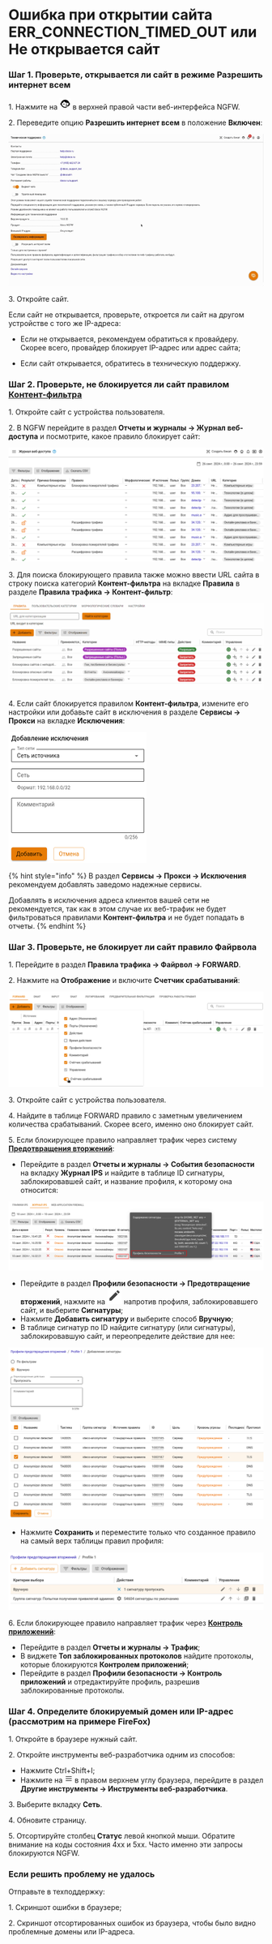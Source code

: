 # Ошибка при открытии сайта ERR\_CONNECTION\_TIMED\_OUT или Не открывается сайт

### Шаг 1. Проверьте, открывается ли сайт в режиме **Разрешить интернет всем**

1\. Нажмите на ![](/.gitbook/assets/icon-help.png) в верхней правой части веб-интерфейса NGFW.

2\. Переведите опцию **Разрешить интернет всем** в положение **Включен**:

![](/.gitbook/assets/not-open.gif)

3\. Откройте сайт.

Если сайт не открывается, проверьте, откроется ли сайт на другом устройстве с того же IP-адреса:

* Если не открывается, рекомендуем обратиться к провайдеру. Скорее всего, провайдер блокирует IP-адрес или адрес сайта;

* Если сайт открывается, обратитесь в техническую поддержку.

### Шаг 2. Проверьте, не блокируется ли сайт правилом [**Контент-фильтра**](/settings/access-rules/content-filter/)

1\. Откройте сайт с устройства пользователя.

2\. В NGFW перейдите в раздел **Отчеты и журналы -> Журнал веб-доступа** и посмотрите, какое правило блокирует сайт:

![](/.gitbook/assets/not-open1.png)

3\. Для поиска блокирующего правила также можно ввести URL сайта в строку поиска категорий **Контент-фильтра** на вкладке **Правила** в разделе **Правила трафика -> Контент-фильтр**:

![](/.gitbook/assets/not-open2.gif)

4\. Если сайт блокируется правилом **Контент-фильтра**, измените его настройки или добавьте сайт в исключения в разделе **Сервисы -> Прокси** на вкладке **Исключения**:

<img src="/.gitbook/assets/not-open3.png" alt="" data-size="original">


{% hint style="info" %}
В раздел **Сервисы -> Прокси -> Исключения** рекомендуем добавлять заведомо надежные сервисы.

Добавлять в исключения адреса клиентов вашей сети не рекомендуется, так как в этом случае их веб-трафик не будет фильтроваться правилами **Контент-фильтра** и не будет попадать в отчеты.
{% endhint %}

### Шаг 3. Проверьте, не блокирует ли сайт правило **Файрвола**

1\. Перейдите в раздел **Правила трафика -> Файрвол -> FORWARD**.

2\. Нажмите на **Отображение** и включите **Счетчик срабатываний**:

![](/.gitbook/assets/not-open4.png)

3\. Откройте сайт с устройства пользователя. 

4\. Найдите в таблице FORWARD правило с заметным увеличением количества срабатываний. Скорее всего, именно оно блокирует сайт.

5\. Если блокирующее правило направляет трафик через систему [**Предотвращения вторжений**](/settings/access-rules/ips/README.md): 

* Перейдите в раздел **Отчеты и журналы -> События безопасности** на вкладку **Журнал IPS** и найдите в таблице ID сигнатуры, заблокировавшей сайт, и название профиля, к которому она относится:

![](/.gitbook/assets/not-open5.png)

* Перейдите в раздел **Профили безопасности -> Предотвращение вторжений**, нажмите на ![](/.gitbook/assets/icon-edit.png) напротив профиля, заблокировавшего сайт, и выберите **Сигнатуры**;
* Нажмите **Добавить сигнатуру** и выберите способ **Вручную**;
* В таблице сигнатур по ID найдите сигнатуру (или сигнатуры), заблокировавшую сайт, и переопределите действие для нее:

![](/.gitbook/assets/not-open6.png)

* Нажмите **Сохранить** и переместите только что созданное правило на самый верх таблицы правил профиля:

![](/.gitbook/assets/not-open7.png)

6\. Если блокирующее правило направляет трафик через [**Контроль приложений**](/settings/security-profiles/application-control.md):

* Перейдите в раздел **Отчеты и журналы -> Трафик**;
* В виджете **Топ заблокированных протоколов** найдите протоколы, которые блокируются **Контролем приложений**;
* Перейдите в раздел **Профили безопасности -> Контроль приложений** и отредактируйте профиль, разрешив заблокированные протоколы.

### Шаг 4. Определите блокируемый домен или IP-адрес (рассмотрим на примере FireFox)

1\. Откройте в браузере нужный сайт.

2\. Откройте инструменты веб-разработчика одним из способов:

* Нажмите Ctrl+Shift+I;
* Нажмите на ![](/.gitbook/assets/icon-strips.png) в правом верхнем углу браузера, перейдите в раздел **Другие инструменты -> Инструменты веб-разработчика**.

3\. Выберите вкладку **Сеть**.

4\. Обновите страницу.

5\. Отсортируйте столбец **Статус** левой кнопкой мыши. Обратите внимание на коды состояния 4xx и 5хх. Часто именно эти запросы блокируются NGFW.

### Если решить проблему не удалось

Отправьте в техподдержку:

1\. Скриншот ошибки в браузере;

2\. Скриншот отсортированных ошибок из браузера, чтобы было видно проблемные домены или IP-адреса.
